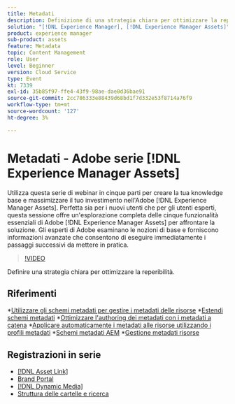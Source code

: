 ```yaml
---
title: Metadati
description: Definizione di una strategia chiara per ottimizzare la reperibilità
solution: "[!DNL Experience Manager], [!DNL Experience Manager Assets]"
product: experience manager
sub-product: assets
feature: Metadata
topic: Content Management
role: User
level: Beginner
version: Cloud Service
type: Event
kt: 7339
exl-id: 35b85f97-ffe4-43f9-98ae-dae0d36bae91
source-git-commit: 2cc786333e88439d68bd1f7d332e53f8714a76f9
workflow-type: tm+mt
source-wordcount: '127'
ht-degree: 3%

---
```


# Metadati - Adobe serie [!DNL Experience Manager Assets]

Utilizza questa serie di webinar in cinque parti per creare la tua knowledge base e massimizzare il tuo investimento nell&#39;Adobe [!DNL Experience Manager Assets]. Perfetta sia per i nuovi utenti che per gli utenti esperti, questa sessione offre un&#39;esplorazione completa delle cinque funzionalità essenziali di Adobe [!DNL Experience Manager Assets] per affrontare la soluzione. Gli esperti di Adobe esaminano le nozioni di base e forniscono informazioni avanzate che consentono di eseguire immediatamente i passaggi successivi da mettere in pratica.

>[!VIDEO](https://video.tv.adobe.com/v/332134/?quality=12&learn=on&hidetitle=true)

Definire una strategia chiara per ottimizzare la reperibilità.

## Riferimenti

*[Utilizzare gli schemi metadati per gestire i metadati delle risorse](https://experienceleague.adobe.com/en/docs/experience-manager-learn/assets/authoring/metadata)
*[Estendi schemi metadati](https://experienceleague.adobe.com/en/docs/experience-manager-learn/assets/configuring/metadata-schemas)
*[Ottimizzare l&#39;authoring dei metadati con i metadati a catena](https://experienceleague.adobe.com/en/docs/experience-manager-learn/assets/metadata/cascade-metadata-feature-video-use)
*[Applicare automaticamente i metadati alle risorse utilizzando i profili metadati](https://experienceleague.adobe.com/en/docs/experience-manager-learn/assets/configuring/metadata-profiles)
*[Schemi metadati AEM](https://experienceleague.adobe.com/en/docs/experience-manager-65/content/assets/administer/metadata-schemas#administer)
*[Gestione metadati risorse](https://experienceleague.adobe.com/en/docs/experience-manager-65/content/assets/using/metadata#RegisteringacustomnamespacewithinAEM)

## Registrazioni in serie

* [[!DNL Asset Link]](asset-link.md)
* [Brand Portal](brand-portal.md)
* [[!DNL Dynamic Media]](dynamic-media.md)
* [Struttura delle cartelle e ricerca](folder-structure-search.md)

